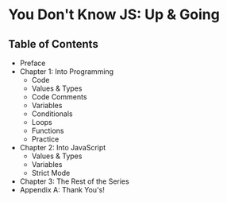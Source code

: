 # You Don't Know JS: Up & Going

## Table of Contents

* Preface
* Chapter 1: Into Programming
	* Code
	* Values & Types
	* Code Comments
	* Variables
	* Conditionals
	* Loops
	* Functions
	* Practice
* Chapter 2: Into JavaScript
	* Values & Types
	* Variables
	* Strict Mode
* Chapter 3: The Rest of the Series
* Appendix A: Thank You's!

